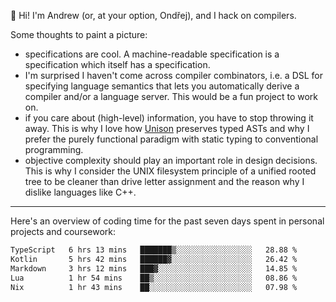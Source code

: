 :wave: Hi! I'm Andrew (or, at your option, Ondřej), and I hack on compilers. 

Some thoughts to paint a picture:
- specifications are cool. A machine-readable specification is a specification which itself has a specification.
- I'm surprised I haven't come across compiler combinators, i.e. a DSL for specifying language semantics that lets you automatically derive a compiler and/or a language server. This would be a fun project to work on.
- if you care about (high-level) information, you have to stop throwing it away. This is why I love how [Unison](https://github.com/unisonweb/unison) preserves typed ASTs and why I prefer the purely functional paradigm with static typing to conventional programming.
- objective complexity should play an important role in design decisions. This is why I consider the UNIX filesystem principle of a unified rooted tree to be cleaner than drive letter assignment and the reason why I dislike languages like C++.

---

Here's an overview of coding time for the past seven days spent in personal projects and coursework:
<!--START_SECTION:waka-->

```txt
TypeScript   6 hrs 13 mins   ███████▒░░░░░░░░░░░░░░░░░   28.88 %
Kotlin       5 hrs 42 mins   ██████▓░░░░░░░░░░░░░░░░░░   26.42 %
Markdown     3 hrs 12 mins   ███▓░░░░░░░░░░░░░░░░░░░░░   14.85 %
Lua          1 hr 54 mins    ██▒░░░░░░░░░░░░░░░░░░░░░░   08.86 %
Nix          1 hr 43 mins    ██░░░░░░░░░░░░░░░░░░░░░░░   07.98 %
```

<!--END_SECTION:waka-->

<!--
**viluon/viluon** is a ✨ _special_ ✨ repository because its `README.md` (this file) appears on your GitHub profile.

Here are some ideas to get you started:

- 🔭 I’m currently working on ...
- 🌱 I’m currently learning ...
- 👯 I’m looking to collaborate on ...
- 🤔 I’m looking for help with ...
- 💬 Ask me about ...
- 📫 How to reach me: ...
- 😄 Pronouns: ...
- ⚡ Fun fact: ...
-->

